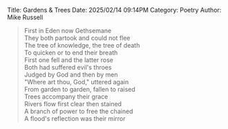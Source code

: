 Title: Gardens & Trees
Date: 2025/02/14 09:14PM
Category: Poetry
Author: Mike Russell

> First in Eden now Gethsemane<br>
> They both partook and could not flee<br>
> The tree of knowledge, the tree of death<br>
> To quicken or to end their breath<br>
> First one fell and the latter rose<br>
> Both had suffered evil's throes<br>
> Judged by God and then by men<br>
> "Where art thou, God," uttered again<br>
> From garden to garden, fallen to raised<br>
> Trees accompany their grace<br>
> Rivers flow first clear then stained<br>
> A branch of power to free the chained<br>
> A flood's reflection was their mirror<br>
